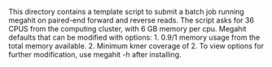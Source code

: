 This directory contains a template script to submit a batch job running megahit on paired-end forward and reverse reads. 
The script asks for 36 CPUS from the computing cluster, with 6 GB memory per cpu. 
Megahit defaults that can be modified with options: 1. 0.9/1 memory usage from the total memory available.
						    2. Minimum kmer coverage of 2. 
To view options for further modification, use megahit -h after installing. 
